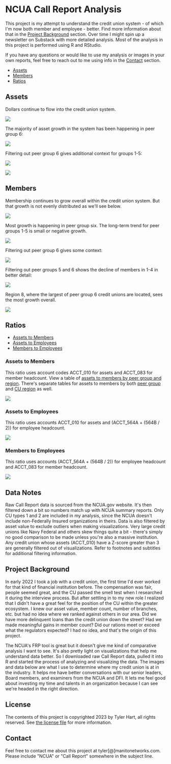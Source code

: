 # NCUA Call Report Analysis

This project is my attempt to understand the credit union system - of which I'm now both member and employee - better. Find more information about that in the [Project Background](#Project-Background) section. Over time I might spin up a newsletter on Substack with more detailed analysis. Most of the analysis in this project is performed using R and RStudio. 

If you have any questions or would like to use my analysis or images in your own reports, feel free to reach out to me using info in the [Contact](#Contact) section.

* [Assets](#Assets)
* [Members](#Members)
* [Ratios](#Ratios)

## Assets

Dollars continue to flow into the credit union system.

![](./Figures/plot.TotalAssetsOverTime.png)

The majority of asset growth in the system has been happening in peer group 6:

![](./Figures/plot.TotalAssetsOverTimeByPeer.png)

Filtering out peer group 6 gives additional context for groups 1-5:

![](./Figures/plot.TotalAssetsOverTimeByPeerNoSix.png)

![](./Figures/plot.TotalAssetsOverTimeByRegion.png)



## Members

Membership continues to grow overall within the credit union system. But that growth is not evenly distributed as we'll see below.

![](./Figures/plot.MembersOverTime.png)

Most growth is happening in peer group six. The long-term trend for peer groups 1-5 is small or negative growth.

![](./Figures/plot.MembersOverTimeByPeer.png)

Filtering out peer group 6 gives some context:

![](./Figures/plot.MembersOverTimeByPeerNoSix.png)

Filtering out peer groups 5 and 6 shows the decline of members in 1-4 in better detail:

![](./Figures/plot.MembersOverTimeByPeerNoFiveSix.png)



Region 8, where the largest of peer group 6 credit unions are located, sees the most growth overall.

![](./Figures/plot.MembersOverTimeByRegion.png)

## Ratios

* [Assets to Members](#Assets-to-Members)
* [Assets to Employees](#Assets-to-Employees)
* [Members to Employees](#Members-to-Employees)

### Assets to Members
This ratio uses account codes ACCT_010 for assets and ACCT_083 for member headcount. View a table of [assets to members by peer group and region](./Tables/AssetsToMembersByPeerRegion.md). There's separate tables for assets to members by both [peer group](./Tables/AssetsToMembersByPeerGroup.md) and [CU region](./Tables/AssetsToMembersByRegion.md) as well.

![](./Figures/plot.AssetsToMembers.png)

### Assets to Employees
This ratio uses accounts ACCT_010 for assets and (ACCT_564A + (564B / 2)) for employee headcount.

![](./Figures/plot.AssetsToEmployees.png)

### Members to Employees
This ratio uses accounts (ACCT_564A + (564B / 2)) for employee headcount and ACCT_083 for member headcount.

![](./Figures/plot.MembersToEmployees.png)

## Data Notes
Raw Call Report data is sourced from the NCUA.gov website. It's then filtered down a bit so numbers match up with NCUA summary reports. Only CU types 1 and 2 are included in my analysis, since the NCUA doesn't include non-Federally Insured organizations in theirs. Data is also filtered by asset value to exclude outliers when making visualizations. Very large credit unions like Navy Federal and others skew things quite a bit - there's simply no good comparison to be made unless you're also a massive institution. Any credit union whose assets (ACCT_010) have a Z-score greater than 3 are generally filtered out of visualizations. Refer to footnotes and subtitles for additional filtering information.

## Project Background

In early 2022 I took a job with a credit union, the first time I'd ever worked for that kind of financial institution before. The compensation was fair, people seemed great, and the CU passed the smell test when I researched it during the interview process. But after settling in to my new role I realized that I didn't have a great feel for the position of the CU within the greater ecosystem. I knew our asset value, member count, number of branches, etc. but had no idea where we ranked against others in our area. Did we have more delinquent loans than the credit union down the street? Had we made meaningful gains in member count? Did our rations meet or exceed what the regulators expected? I had no idea, and that's the origin of this project.

The NCUA's FRP tool is great but it doesn't give me kind of comparative analysis I want to see. It's also pretty light on visualizations that help me understand data better. So I downloaded raw Call Report data, pulled it into R and started the process of analyzing and visualizing the data. The images and data below are what I use to determine where my credit union is at in the industry. It helps me have better conversations with our senior leaders, Board members, and examiners from the NCUA and DFI. It lets me feel good about investing my time and talents in an organization because I can see we're headed in the right direction.

## License

The contents of this project is copyrighted 2023 by Tyler Hart, all rights reserved. See [the license file](./LICENSE.md) for more information.

## Contact
Feel free to contact me about this project at tyler[@]manitonetworks.com. Please include "NCUA" or "Call Report" somewhere in the subject line.
